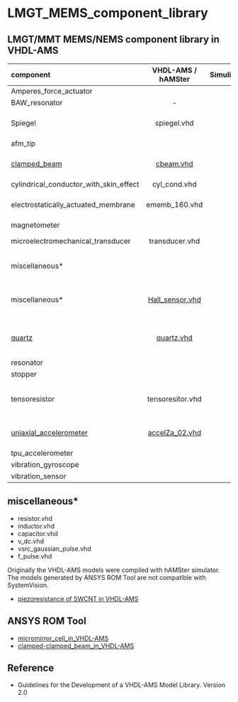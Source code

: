 # LMGT_MEMS_component_library

## LMGT/MMT MEMS/NEMS component library in VHDL-AMS

| component                              | VHDL-AMS / hAMSter | Simulink |  TestBench   |                   description               |
|:---------------------------------------|:------------------:|:--------:|:------------:|:--------------------------------------------|
| Amperes_force_actuator                 |                    |          |              | _in progress_                               |
| BAW_resonator                          | -                  |          |              | s2p file                                    |
| Spiegel                                | spiegel.vhd        |          |              | analytical model of micromirror             |
| afm_tip                                |                    |          |              | _in progress_                               |
| [clamped_beam](https://github.com/Kolchuzhin/LMGT_MEMS_component_library/tree/master/clamped_beam) | [cbeam.vhd](https://github.com/Kolchuzhin/LMGT_MEMS_component_library/blob/master/clamped_beam/hAMSter_model/cbeam.vhd) | | [hAMSter](https://github.com/Kolchuzhin/LMGT_MEMS_component_library/blob/master/clamped_beam/hAMSter_model/testbench.vhd) | generated by ANSYS ROM Tool |
| cylindrical_conductor_with_skin_effect | cyl_cond.vhd       |          |              | _in progress_                               |
| electrostatically_actuated_membrane    | ememb_160.vhd      |          | hAMSter      | generated by ANSYS ROM Tool                 |
| magnetometer                           |                    |          |              | _in progress_                               |
| microelectromechanical_transducer      | transducer.vhd     |          | SystemVision | analytical model                            |
| miscellaneous*                         |                    |          |              | resistor, inductor, capacitor               |
| miscellaneous* | [Hall_sensor.vhd](https://github.com/Kolchuzhin/LMGT_MEMS_component_library/blob/master/miscellaneous/Hall_sensor.vhd) | | [SystemVision](https://explore.partquest.com/groups/vladimirs-workspace/designs/hall-sensor-testbench) | analytical model: HS-420 Hall sensor |
| [quartz](https://github.com/Kolchuzhin/LMGT_MEMS_component_library/tree/master/quartz) | [quartz.vhd](https://github.com/Kolchuzhin/LMGT_MEMS_component_library/blob/master/quartz/quartz.vhd) | | [SystemVision](https://explore.partquest.com/groups/vladimirs-workspace/designs/bvd-resonator) | equivalent RLC circuit (BDV), 2nd ODE, H(s) |
| resonator                              |                    |          |              | _in progress_                               |
| stopper                                |                    |          |              | _in progress_                               |
| tensoresistor                          | tensoresitor.vhd   |          |              | analytical model of Me-tensoresistor        |
| [uniaxial_accelerometer](https://github.com/Kolchuzhin/LMGT_MEMS_component_library/tree/master/uniaxial_accelerometer) | [accelZa_02.vhd](https://github.com/Kolchuzhin/LMGT_MEMS_component_library/tree/master/uniaxial_accelerometer) |  | [hAMSter](https://github.com/Kolchuzhin/LMGT_MEMS_component_library/blob/master/uniaxial_accelerometer/testbench_02.vhd) | generated by ANSYS ROM Tool                 |
| tpu_accelerometer                      |                    |          |              | _in progress_                               |
| vibration_gyroscope                    |                    |          |              | _in progress_                               |
| vibration_sensor                       |                    |          |              | _in progress_                               |

## miscellaneous*

* resistor.vhd
* inductor.vhd
* capacitor.vhd
* v_dc.vhd
* vsrc_gaussian_pulse.vhd
* f_pulse.vhd


Originally the VHDL-AMS models were compiled with hAMSter simulator. The models generated by ANSYS ROM Tool are not compatible with SystemVision.

* [piezoresistance of SWCNT in VHDL-AMS](https://github.com/Kolchuzhin/piezoresistance_of_SWCNT_in_VHDL-AMS_part_I)

## ANSYS ROM Tool
* [micromirror_cell_in_VHDL-AMS](https://github.com/Kolchuzhin/micromirror_cell_in_VHDL-AMS)
* [clamped-clamped_beam_in_VHDL-AMS](https://github.com/Kolchuzhin/clamped-clamped_beam_in_VHDL-AMS)

## Reference
+ Guidelines for the Development of a VHDL-AMS Model Library. Version 2.0 
